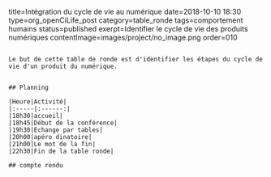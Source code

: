 title=Intégration du cycle de vie au numérique
date=2018-10-10 18:30
type=org_openCiLife_post
category=table_ronde
tags=comportement humains
status=published
exerpt=Identifier le cycle de vie des produits numériques
contentImage=images/project/no_image.png
order=010
~~~~~~

Le but de cette table de ronde est d'identifier les étapes du cycle de vie d'un produit du numérique.


## Planning

|Heure|Activité|
|:-----|:------:|
|18h30|accueil|
|18h45|Début de la conférence|
|19h30|Echange par tables|
|20h00|apéro dinatoire|
|21h00|Le mot de la fin|
|22h30|Fin de la table ronde|

## compte rendu